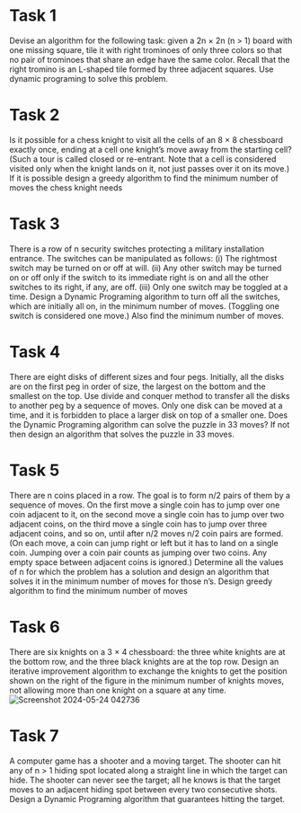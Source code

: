 # Task 1
Devise an algorithm for the following task: given a 2n × 2n
(n > 1) board with one missing square, tile it with right
trominoes of only three colors so that no pair of trominoes that share an edge have the same color. Recall that the
right tromino is an L-shaped tile formed by three adjacent squares.
Use dynamic programing to solve this problem.
# Task 2
Is it possible for a chess knight to visit all the cells of an 8 × 8 chessboard exactly once, ending at a cell one knight’s
move away from the starting cell? (Such a tour is called closed or re-entrant. Note that a cell is considered visited only
when the knight lands on it, not just passes over it on its move.)
If it is possible design a greedy algorithm to find the minimum number of moves the chess knight needs
# Task 3
There is a row of n security switches protecting a military installation entrance. The switches can be manipulated as
follows:
(i) The rightmost switch may be turned on or off at will.
(ii) Any other switch may be turned on or off only if the switch to its immediate right is on and all the other
switches to its right, if any, are off.
(iii) Only one switch may be toggled at a time.
Design a Dynamic Programing algorithm to turn off all the switches, which are initially all on, in the minimum number of
moves. (Toggling one switch is considered one move.) Also find the minimum number of moves. 
# Task 4
There are eight disks of different sizes and four pegs. Initially, all the disks are on the first peg in order of size, the largest
on the bottom and the smallest on the top.
Use divide and conquer method to transfer all the disks to another peg by a sequence of moves. Only one disk can be
moved at a time, and it is forbidden to place a larger disk on top of a smaller one.
Does the Dynamic Programing algorithm can solve the puzzle in 33 moves? If not then design an algorithm that
solves the puzzle in 33 moves.
# Task 5
There are n coins placed in a row. The goal is to form n/2 pairs of them by a sequence of moves. On the first move a
single coin has to jump over one coin adjacent to it, on the second move a single coin has to jump over two adjacent
coins, on the third move a single coin has to jump over three adjacent coins, and so on, until after n/2 moves n/2 coin
pairs are formed. (On each move, a coin can jump right or left but it has to land on a single coin. Jumping over a coin
pair counts as jumping over two coins. Any empty space between adjacent coins is ignored.) Determine all the values
of n for which the problem has a solution and design an algorithm that solves it in the minimum number of moves for
those n’s.
Design greedy algorithm to find the minimum number of moves
# Task 6
There are six knights on a 3 × 4 chessboard: the three
white knights are at the bottom row, and the three black
knights are at the top row.
Design an iterative improvement algorithm to
exchange the knights to get the position shown on the
right of the figure in the minimum number of knights
moves, not allowing more than one knight on a square
at any time. ![Screenshot 2024-05-24 042736](https://github.com/mazen4bs/algorithms/assets/128807230/cf65c5d7-893c-4c0f-860d-020e1fed5103)

# Task 7
A computer game has a shooter and a moving target. The shooter can hit any of n > 1 hiding spot located along a
straight line in which the target can hide. The shooter can never see the target; all he knows is that the target moves
to an adjacent hiding spot between every two consecutive shots. Design a Dynamic Programing algorithm that
guarantees hitting the target.
